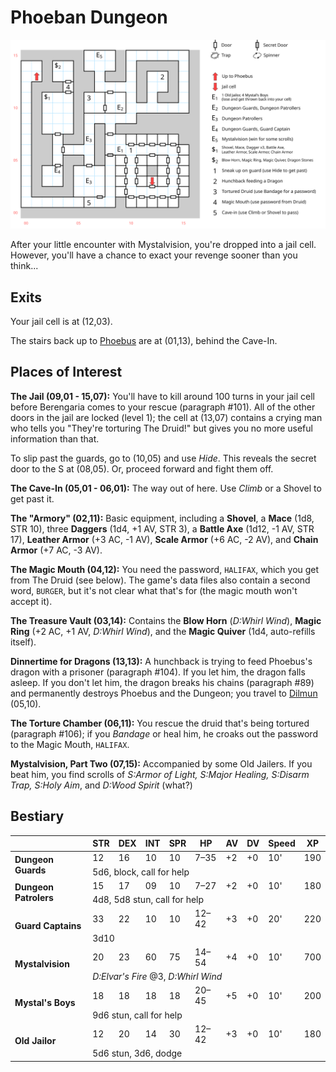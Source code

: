 # Phoeban Dungeon

[![map](phoeban-dungeon.svg)](phoeban-dungeon.svg)

After your little encounter with Mystalvision, you're dropped into a jail cell. However, you'll have a chance to exact your revenge sooner than you think...

## Exits

Your jail cell is at (12,03).

The stairs back up to [Phoebus](phoebus.md) are at (01,13), behind the Cave-In.

## Places of Interest

**The Jail (09,01 - 15,07):** You'll have to kill around 100 turns in your jail cell before Berengaria comes to your rescue (paragraph #101). All of the other doors in the jail are locked (level 1); the cell at (13,07) contains a crying man who tells you "They're torturing The Druid!" but gives you no more useful information than that.

To slip past the guards, go to (10,05) and use *Hide*. This reveals the secret door to the S at (08,05). Or, proceed forward and fight them off.

**The Cave-In (05,01 - 06,01):** The way out of here. Use *Climb* or a Shovel to get past it.

**The "Armory" (02,11):** Basic equipment, including a **Shovel**, a **Mace** (1d8, STR 10), three **Daggers** (1d4, +1 AV, STR 3), a **Battle Axe** (1d12, -1 AV, STR 17), **Leather Armor** (+3 AC, -1 AV), **Scale Armor** (+6 AC, -2 AV), and **Chain Armor** (+7 AC, -3 AV).

**The Magic Mouth (04,12):** You need the password, `HALIFAX`, which you get from The Druid (see below). The game's data files also contain a second word, `BURGER`, but it's not clear what that's for (the magic mouth won't accept it).

**The Treasure Vault (03,14):** Contains the **Blow Horn** (*D:Whirl Wind*), **Magic Ring** (+2 AC, +1 AV, *D:Whirl Wind*), and the **Magic Quiver** (1d4, auto-refills itself).

**Dinnertime for Dragons (13,13):** A hunchback is trying to feed Phoebus's dragon with a prisoner (paragraph #104). If you let him, the dragon falls asleep. If you don't let him, the dragon breaks his chains (paragraph #89) and permanently destroys Phoebus and the Dungeon; you travel to [Dilmun](dilmun.md) (05,10).

**The Torture Chamber (06,11):** You rescue the druid that's being tortured (paragraph #106); if you *Bandage* or heal him, he croaks out the password to the Magic Mouth, `HALIFAX`.

**Mystalvision, Part Two (07,15):** Accompanied by some Old Jailers. If you beat him, you find scrolls of *S:Armor of Light, S:Major Healing, S:Disarm Trap, S:Holy Aim*, and *D:Wood Spirit* (what?)

## Bestiary

<table>
  <thead>
    <tr>
      <th></th>
      <th>STR</th>
      <th>DEX</th>
      <th>INT</th>
      <th>SPR</th>
      <th>HP</th>
      <th>AV</th>
      <th>DV</th>
      <th>Speed</th>
      <th>XP</th>
    </tr>
  </thead>
  <tbody>
    <tr>
      <td rowspan=2><b>Dungeon Guards</b></td>
      <td class="c">12</td>
      <td class="c">16</td>
      <td class="c">10</td>
      <td class="c">10</td>
      <td class="c">7&ndash;35</td>
      <td class="c">+2</td>
      <td class="c">+0</td>
      <td class="c">10'</td>
      <td class="c">190</td>
    </tr><tr>
      <td colspan=9>5d6, block, call for help</td>
    </tr><tr>
      <td rowspan=2><b>Dungeon Patrolers</b></td>
      <td class="c">15</td>
      <td class="c">17</td>
      <td class="c">09</td>
      <td class="c">10</td>
      <td class="c">7&ndash;27</td>
      <td class="c">+2</td>
      <td class="c">+0</td>
      <td class="c">10'</td>
      <td class="c">180</td>
    </tr><tr>
      <td colspan=9>4d8, 5d8 stun, call for help</td>
    </tr><tr>
      <td rowspan=2><b>Guard Captains</b></td>
      <td class="c">33</td>
      <td class="c">22</td>
      <td class="c">10</td>
      <td class="c">10</td>
      <td class="c">12&ndash;42</td>
      <td class="c">+3</td>
      <td class="c">+0</td>
      <td class="c">20'</td>
      <td class="c">220</td>
    </tr><tr>
      <td colspan=9>3d10</td>
    </tr>  <tr>
      <td rowspan=2><b>Mystalvision</b></td>
      <td class="c">20</td>
      <td class="c">23</td>
      <td class="c">60</td>
      <td class="c">75</td>
      <td class="c">14&ndash;54</td>
      <td class="c">+4</td>
      <td class="c">+0</td>
      <td class="c">10'</td>
      <td class="c">700</td>
    </tr><tr>
      <td colspan=9><i>D:Elvar's Fire</i> @3, <i>D:Whirl Wind</i></td>
    </tr><tr>
      <td rowspan=2><b>Mystal's Boys</b></td>
      <td class="c">18</td>
      <td class="c">18</td>
      <td class="c">18</td>
      <td class="c">18</td>
      <td class="c">20&ndash;45</td>
      <td class="c">+5</td>
      <td class="c">+0</td>
      <td class="c">10'</td>
      <td class="c">200</td>
    </tr><tr>
      <td colspan=9>9d6 stun, call for help</td>
    </tr><tr>
      <td rowspan=2><b>Old Jailor</b></td>
      <td class="c">12</td>
      <td class="c">20</td>
      <td class="c">14</td>
      <td class="c">30</td>
      <td class="c">12&ndash;42</td>
      <td class="c">+3</td>
      <td class="c">+0</td>
      <td class="c">10'</td>
      <td class="c">180</td>
    </tr><tr>
      <td colspan=9>5d6 stun, 3d6, dodge</td>
    </tr>
  </tbody>
</table>

